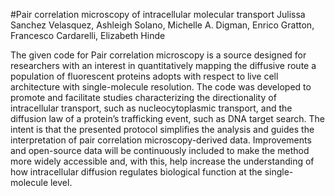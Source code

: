 #Pair correlation microscopy of intracellular molecular transport
Julissa Sanchez Velasquez, Ashleigh Solano, Michelle A. Digman, Enrico Gratton, Francesco Cardarelli, Elizabeth Hinde

The given code for Pair correlation microscopy is a source designed for researchers with an interest in quantitatively mapping the diffusive route a population of fluorescent proteins adopts with respect to live cell architecture with single-molecule resolution. The code was developed to promote and facilitate studies characterizing the directionality of intracellular transport, such as nucleocytoplasmic transport, and the diffusion law of a protein’s trafficking event, such as DNA target search. The intent is that the presented protocol simplifies the analysis and guides the interpretation of pair correlation microscopy-derived data. Improvements and open-source data will be continuously included to make the method more widely accessible and, with this, help increase the understanding of how intracellular diffusion regulates biological function at the single-molecule level.
